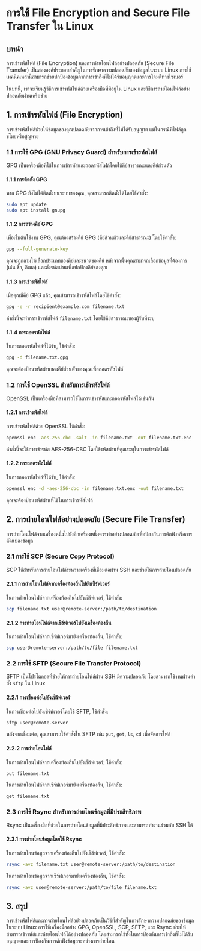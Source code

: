 # การใช้ File Encryption and Secure File Transfer ใน Linux

## บทนำ

การเข้ารหัสไฟล์ (File Encryption) และการถ่ายโอนไฟล์อย่างปลอดภัย (Secure File Transfer) เป็นสององค์ประกอบสำคัญในการรักษาความปลอดภัยของข้อมูลในระบบ Linux การใช้เทคนิคเหล่านี้สามารถช่วยปกป้องข้อมูลจากการเข้าถึงที่ไม่ได้รับอนุญาตและการโจมตีทางไซเบอร์

ในบทนี้, เราจะเรียนรู้วิธีการเข้ารหัสไฟล์ด้วยเครื่องมือที่มีอยู่ใน Linux และวิธีการถ่ายโอนไฟล์อย่างปลอดภัยผ่านเครือข่าย

## 1. การเข้ารหัสไฟล์ (File Encryption)

การเข้ารหัสไฟล์ช่วยให้ข้อมูลของคุณปลอดภัยจากการเข้าถึงที่ไม่ได้รับอนุญาต แม้ในกรณีที่ไฟล์ถูกขโมยหรือสูญหาย

### 1.1 การใช้ GPG (GNU Privacy Guard) สำหรับการเข้ารหัสไฟล์

GPG เป็นเครื่องมือที่ใช้ในการเข้ารหัสและถอดรหัสไฟล์โดยใช้คีย์สาธารณะและคีย์ส่วนตัว

#### 1.1.1 การติดตั้ง GPG

หาก GPG ยังไม่ได้ติดตั้งบนระบบของคุณ, คุณสามารถติดตั้งได้โดยใช้คำสั่ง:

```bash
sudo apt update
sudo apt install gnupg
```

#### 1.1.2 การสร้างคีย์ GPG

เพื่อเริ่มต้นใช้งาน GPG, คุณต้องสร้างคีย์ GPG (คีย์ส่วนตัวและคีย์สาธารณะ) โดยใช้คำสั่ง:

```bash
gpg --full-generate-key
```

คุณจะถูกถามให้เลือกประเภทของคีย์และขนาดของคีย์ หลังจากนั้นคุณสามารถเลือกข้อมูลที่ต้องการ (เช่น ชื่อ, อีเมล) และตั้งรหัสผ่านเพื่อปกป้องคีย์ของคุณ

#### 1.1.3 การเข้ารหัสไฟล์

เมื่อคุณมีคีย์ GPG แล้ว, คุณสามารถเข้ารหัสไฟล์โดยใช้คำสั่ง:

```bash
gpg -e -r recipient@example.com filename.txt
```

คำสั่งนี้จะทำการเข้ารหัสไฟล์ `filename.txt` โดยใช้คีย์สาธารณะของผู้รับที่ระบุ

#### 1.1.4 การถอดรหัสไฟล์

ในการถอดรหัสไฟล์ที่ได้รับ, ใช้คำสั่ง:

```bash
gpg -d filename.txt.gpg
```

คุณจะต้องป้อนรหัสผ่านของคีย์ส่วนตัวของคุณเพื่อถอดรหัสไฟล์

### 1.2 การใช้ OpenSSL สำหรับการเข้ารหัสไฟล์

OpenSSL เป็นเครื่องมือที่สามารถใช้ในการเข้ารหัสและถอดรหัสไฟล์ได้เช่นกัน

#### 1.2.1 การเข้ารหัสไฟล์

การเข้ารหัสไฟล์ด้วย OpenSSL ใช้คำสั่ง:

```bash
openssl enc -aes-256-cbc -salt -in filename.txt -out filename.txt.enc
```

คำสั่งนี้จะใช้การเข้ารหัส AES-256-CBC โดยใช้รหัสผ่านที่คุณระบุในการเข้ารหัสไฟล์

#### 1.2.2 การถอดรหัสไฟล์

ในการถอดรหัสไฟล์ที่ได้รับ, ใช้คำสั่ง:

```bash
openssl enc -d -aes-256-cbc -in filename.txt.enc -out filename.txt
```

คุณจะต้องป้อนรหัสผ่านที่ใช้ในการเข้ารหัสไฟล์

## 2. การถ่ายโอนไฟล์อย่างปลอดภัย (Secure File Transfer)

การถ่ายโอนไฟล์จากเครื่องหนึ่งไปยังอีกเครื่องหนึ่งควรทำอย่างปลอดภัยเพื่อป้องกันการดักฟังหรือการดัดแปลงข้อมูล

### 2.1 การใช้ SCP (Secure Copy Protocol)

SCP ใช้สำหรับการถ่ายโอนไฟล์ระหว่างเครื่องที่เชื่อมต่อผ่าน SSH และช่วยให้การถ่ายโอนปลอดภัย

#### 2.1.1 การถ่ายโอนไฟล์จากเครื่องท้องถิ่นไปยังเซิร์ฟเวอร์

ในการถ่ายโอนไฟล์จากเครื่องท้องถิ่นไปยังเซิร์ฟเวอร์, ใช้คำสั่ง:

```bash
scp filename.txt user@remote-server:/path/to/destination
```

#### 2.1.2 การถ่ายโอนไฟล์จากเซิร์ฟเวอร์ไปยังเครื่องท้องถิ่น

ในการถ่ายโอนไฟล์จากเซิร์ฟเวอร์มายังเครื่องท้องถิ่น, ใช้คำสั่ง:

```bash
scp user@remote-server:/path/to/file filename.txt
```

### 2.2 การใช้ SFTP (Secure File Transfer Protocol)

SFTP เป็นโปรโตคอลที่ช่วยให้การถ่ายโอนไฟล์ผ่าน SSH มีความปลอดภัย โดยสามารถใช้งานผ่านคำสั่ง `sftp` ใน Linux

#### 2.2.1 การเชื่อมต่อไปยังเซิร์ฟเวอร์

ในการเชื่อมต่อไปยังเซิร์ฟเวอร์โดยใช้ SFTP, ใช้คำสั่ง:

```bash
sftp user@remote-server
```

หลังจากเชื่อมต่อ, คุณสามารถใช้คำสั่งใน SFTP เช่น `put`, `get`, `ls`, `cd` เพื่อจัดการไฟล์

#### 2.2.2 การถ่ายโอนไฟล์

ในการถ่ายโอนไฟล์จากเครื่องท้องถิ่นไปยังเซิร์ฟเวอร์, ใช้คำสั่ง:

```bash
put filename.txt
```

ในการถ่ายโอนไฟล์จากเซิร์ฟเวอร์มายังเครื่องท้องถิ่น, ใช้คำสั่ง:

```bash
get filename.txt
```

### 2.3 การใช้ Rsync สำหรับการถ่ายโอนข้อมูลที่มีประสิทธิภาพ

Rsync เป็นเครื่องมือที่ช่วยในการถ่ายโอนข้อมูลที่มีประสิทธิภาพและสามารถทำงานร่วมกับ SSH ได้

#### 2.3.1 การถ่ายโอนข้อมูลโดยใช้ Rsync

ในการถ่ายโอนข้อมูลจากเครื่องท้องถิ่นไปยังเซิร์ฟเวอร์, ใช้คำสั่ง:

```bash
rsync -avz filename.txt user@remote-server:/path/to/destination
```

ในการถ่ายโอนข้อมูลจากเซิร์ฟเวอร์มายังเครื่องท้องถิ่น, ใช้คำสั่ง:

```bash
rsync -avz user@remote-server:/path/to/file filename.txt
```

## 3. สรุป

การเข้ารหัสไฟล์และการถ่ายโอนไฟล์อย่างปลอดภัยเป็นวิธีที่สำคัญในการรักษาความปลอดภัยของข้อมูลในระบบ Linux การใช้เครื่องมืออย่าง GPG, OpenSSL, SCP, SFTP, และ Rsync ช่วยให้สามารถเข้ารหัสและถ่ายโอนไฟล์ได้อย่างปลอดภัย โดยสามารถใช้ทั้งในการป้องกันการเข้าถึงที่ไม่ได้รับอนุญาตและการป้องกันการดักฟังข้อมูลระหว่างการถ่ายโอน